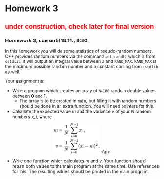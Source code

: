 # Homework 3
## <font color='red'>under construction, check later for final version</font>
### Homework 3, due until 18.11., 8:30



In this homework you will do some statistics of pseudo-random numbers.
C++ provides random numbers via the command ``int rand()`` which is from
``cstdlib``. It will output an integral value between 0 and ``RAND_MAX``.
``RAND_MAX`` is the maximum possible random number and a constant coming from ``cstdlib`` as well.

Your assignment is:
* Write a program which creates an array of ``N=100`` random double values between **0** and **1**.
  * The array is to be created in ``main``, but filling it with random numbers should be done in an extra function. You will need pointers for this.
* Calculate the expected value *m* and the variance *v* of your *N* random numbers *x_i*, where
<p align="center">
 <img src="stuffy_stuff/formel.png" width="150">
<\p>

  * Write one function which calculates *m* and *v*. Your function should return both values to the main program at the same time. Use references for this. The resulting values should be printed in the main program.

  
